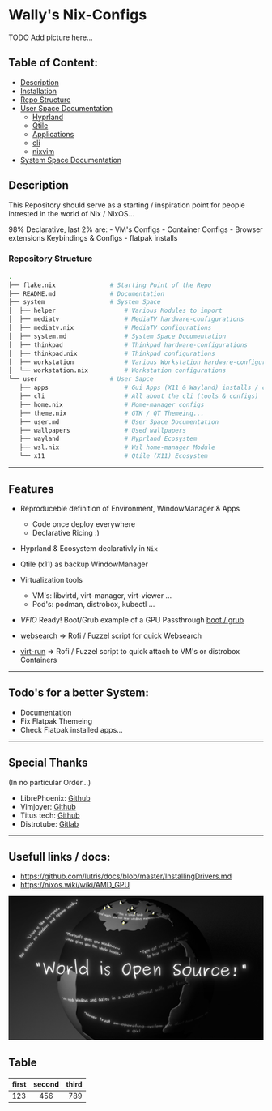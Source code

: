 # Wally's Nix-Configs

TODO Add picture here...

## Table of Content:

- [Description](#description)
- [Installation](/INSTALL.md)
- [Repo Structure](#repository-structure)
- [User Space Documentation](user/README.md)
    - [Hyprland](/user/wayland/README.md)
    - [Qtile](/user/x11/README.md)
    - [Applications](/user/apps/README.md)
    - [cli](/user/cli/README.md)
    - [nixvim](/user/cli/nvim/README.md)
- [System Space Documentation](system/README.md)


## Description

This Repository should serve as a starting / inspiration point for people intrested in the world of Nix / NixOS...

98% Declarative, last 2% are:
    - VM's Configs
    - Container Configs
    - Browser extensions Keybindings & Configs
    - flatpak installs


### Repository Structure

```bash
.
├── flake.nix               # Starting Point of the Repo
├── README.md               # Documentation
├── system                  # System Space
│  ├── helper                   # Various Modules to import
│  ├── mediatv                  # MediaTV hardware-configurations
│  ├── mediatv.nix              # MediaTV configurations
│  ├── system.md                # System Space Documentation
│  ├── thinkpad                 # Thinkpad hardware-configurations
│  ├── thinkpad.nix             # Thinkpad configurations
│  ├── workstation              # Various Workstation hardware-configurations
│  └── workstation.nix          # Workstation configurations
└── user                    # User Sapce
   ├── apps                     # Gui Apps (X11 & Wayland) installs / configs
   ├── cli                      # All about the cli (tools & configs)
   ├── home.nix                 # Home-manager configs
   ├── theme.nix                # GTK / QT Themeing...
   ├── user.md                  # User Space Documentation
   ├── wallpapers               # Used wallpapers
   ├── wayland                  # Hyprland Ecosystem
   ├── wsl.nix                  # Wsl home-manager Module
   └── x11                      # Qtile (X11) Ecosystem
```

---

## Features

- Reproduceble definition of Environment, WindowManager & Apps
    - Code once deploy everywhere
    - Declarative Ricing :)

- Hyprland & Ecosystem declarativly in `Nix`

- Qtile (x11) as backup WindowManager

- Virtualization tools
    - VM's: libvirtd, virt-manager, virt-viewer ...
    - Pod's: podman, distrobox, kubectl ...

- *VFIO* Ready! Boot/Grub example of a GPU Passthrough [boot / grub](system/workstation/boot.nix)

- [websearch](user/cli/scripts/websearch.nix) => Rofi / Fuzzel script for quick Websearch

- [virt-run](user/cli/scripts/virt_run.nix) => Rofi / Fuzzel script to quick attach to VM's or distrobox Containers

---

## Todo's for a better System:

- Documentation
- Fix Flatpak Themeing
- Check Flatpak installed apps...

---

## Special Thanks

(In no particular Order...)

- LibrePhoenix:     [Github](https://github.com/librephoenix/nixos-config)
- Vimjoyer:         [Github](https://github.com/vimjoyer)
- Titus tech:       [Github](https://github.com/ChrisTitusTech)
- Distrotube:       [Gitlab](https://gitlab.com/dwt1)

---

## Usefull links / docs:

 - https://github.com/lutris/docs/blob/master/InstallingDrivers.md
 - https://nixos.wiki/wiki/AMD_GPU


 ![World is OpenSource](user/wallpapers/opensource.jpg)



## Table

|   first   |   second  |   third   |
| :---      | :---:     |     ---:  |
| 123       | 456       |      789  |
